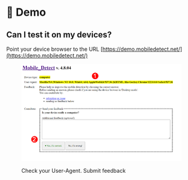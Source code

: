 # 📱 Demo

## **Can I test it on my devices?**

Point your device browser to the URL [https://demo.mobiledetect.net/](https://demo.mobiledetect.net/)

<figure><img src=".gitbook/assets/demo-steps.png" alt=""><figcaption><p>Check your User-Agent. Submit feedback</p></figcaption></figure>

